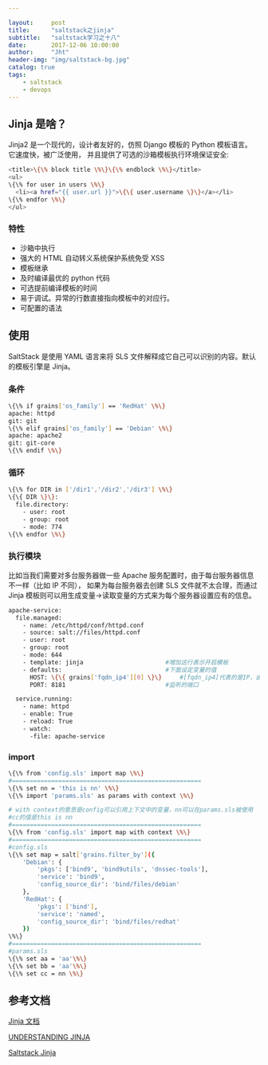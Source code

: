 ```yaml
---

layout:     post
title:      "saltstack之jinja"
subtitle:   "saltstack学习之十八"
date:       2017-12-06 10:00:00
author:     "Jht"
header-img: "img/saltstack-bg.jpg"
catalog: true
tags:
    - saltstack
    - devops
---
```


## Jinja 是啥？


Jinja2 是一个现代的，设计者友好的，仿照 Django 模板的 Python 模板语言。 它速度快，被广泛使用，
并且提供了可选的沙箱模板执行环境保证安全:

```bash
<title>\{\% block title \%\}\{\% endblock \%\}</title>
<ul>
\{\% for user in users \%\}
  <li><a href="{{ user.url }}">\{\{ user.username \}\}</a></li>
\{\% endfor \%\}
</ul>
```

### 特性

- 沙箱中执行
- 强大的 HTML 自动转义系统保护系统免受 XSS
- 模板继承
- 及时编译最优的 python 代码
- 可选提前编译模板的时间
- 易于调试。异常的行数直接指向模板中的对应行。
- 可配置的语法


## 使用

SaltStack 是使用 YAML 语言来将 SLS 文件解释成它自己可以识别的内容。默认的模板引擎是 Jinja。

### 条件

```bash
\{\% if grains['os_family'] == 'RedHat' \%\}
apache: httpd
git: git
\{\% elif grains['os_family'] == 'Debian' \%\}
apache: apache2
git: git-core
\{\% endif \%\}
```

### 循环

```bash
\{\% for DIR in ['/dir1','/dir2','/dir3'] \%\}
\{\{ DIR \}\}:
  file.directory:
    - user: root
    - group: root
    - mode: 774
\{\% endfor \%\}
```

### 执行模块

比如当我们需要对多台服务器做一些 Apache 服务配置时，由于每台服务器信息不一样（比如 IP 不同），
如果为每台服务器去创建 SLS 文件就不太合理，而通过 Jinja 模板则可以用生成变量→读取变量的方式来为每个服务器设置应有的信息。

```bash
apache-service:
  file.managed:
    - name: /etc/httpd/conf/httpd.conf
    - source: salt://files/httpd.conf
    - user: root
    - group: root
    - mode: 644
    - template: jinja                       #增加这行表示开启模板
    - defaults:                             #下面设定变量的值
      HOST: \{\{ grains['fqdn_ip4'][0] \}\}     #[fqdn_ip4]代表的是IP，由于grains查询输出的是列表，会有多个值，需要加上[0]代表取第一个值
      PORT: 8181                            #监听的端口

  service.running:
    - name: httpd
    - enable: True
    - reload: True
    - watch:
      -file: apache-service
```

### import

```bash
\{\% from 'config.sls' import map \%\}
#=====================================================
\{\% set nn = 'this is nn' \%\}
\{\% import 'params.sls' as params with context \%\}

# with context的意思是config可以引用上下文中的变量，nn可以在params.sls被使用
#cc的值是this is nn
#=====================================================
\{\% from 'config.sls' import map with context \%\} 
#=====================================================
#config.sls
\{\% set map = salt['grains.filter_by']({
    'Debian': {
        'pkgs': ['bind9', 'bind9utils', 'dnssec-tools'],
        'service': 'bind9',
        'config_source_dir': 'bind/files/debian'
    },
    'RedHat': {
        'pkgs': ['bind'],
        'service': 'named',
        'config_source_dir': 'bind/files/redhat'
    })
\%\}
#=====================================================
#params.sls
\{\% set aa = 'aa'\%\}
\{\% set bb = 'aa'\%\}
\{\% set cc = nn \%\}
```

## 参考文档

[Jinja 文档](http://docs.jinkan.org/docs/jinja2/index.html)

[UNDERSTANDING JINJA](https://docs.saltstack.com/en/latest/topics/jinja/index.html)

[Saltstack Jinja](https://docs.saltstack.com/en/getstarted/config/jinja.html)






